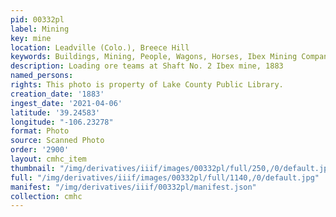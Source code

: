 ```yaml
---
pid: 00332pl
label: Mining
key: mine
location: Leadville (Colo.), Breece Hill
keywords: Buildings, Mining, People, Wagons, Horses, Ibex Mining Company
description: Loading ore teams at Shaft No. 2 Ibex mine, 1883
named_persons: 
rights: This photo is property of Lake County Public Library.
creation_date: '1883'
ingest_date: '2021-04-06'
latitude: '39.24583'
longitude: "-106.23278"
format: Photo
source: Scanned Photo
order: '2900'
layout: cmhc_item
thumbnail: "/img/derivatives/iiif/images/00332pl/full/250,/0/default.jpg"
full: "/img/derivatives/iiif/images/00332pl/full/1140,/0/default.jpg"
manifest: "/img/derivatives/iiif/00332pl/manifest.json"
collection: cmhc
---
```


